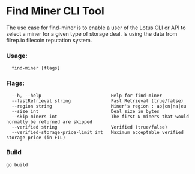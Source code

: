 # Find Miner CLI Tool


The use case for find-miner is to enable a user of the Lotus CLI or API to select a miner for a given type of storage deal. Is using the 
data from filrep.io filecoin reputation system.


### Usage:
```
  find-miner [flags]
```

### Flags:
```
  --h, --help                          Help for find-miner
  --fastRetrieval string               Fast Retrieval (true/false)
  --region string                      Miner's region : ap|cn|na|eu
  --size int                           Deal size in bytes
  --skip-miners int                    The first N miners that would normally be returned are skipped
  --verified string                    Verified (true/false)
  --verified-storage-price-limit int   Maximum acceptable verified storage price (in FIL)
```
      
### Build
```
go build
```

